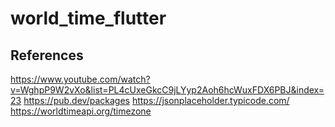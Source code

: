 # world_time_flutter

## References

https://www.youtube.com/watch?v=WghpP9W2vXo&list=PL4cUxeGkcC9jLYyp2Aoh6hcWuxFDX6PBJ&index=23
https://pub.dev/packages
https://jsonplaceholder.typicode.com/
https://worldtimeapi.org/timezone
